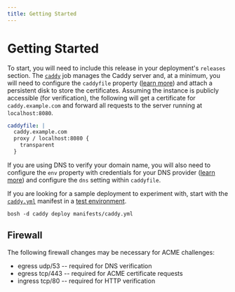 ```yaml
---
title: Getting Started
---
```


# Getting Started


To start, you will need to include this release in your deployment's `releases` section. The [`caddy`](jobs/caddy) job manages the Caddy server and, at a minimum, you will need to configure the `caddyfile` property ([learn more](https://caddyserver.com/tutorial/caddyfile)) and attach a persistent disk to store the certificates. Assuming the instance is publicly accessible (for verification), the following will get a certificate for `caddy.example.com` and forward all requests to the server running at `localhost:8080`.

```yaml
caddyfile: |
  caddy.example.com
  proxy / localhost:8080 {
    transparent
  }
```

If you are using DNS to verify your domain name, you will also need to configure the `env` property with credentials for your DNS provider ([learn more](https://caddyserver.com/docs/automatic-https#dns-challenge)) and configure the `dns` setting within `caddyfile`.

If you are looking for a sample deployment to experiment with, start with the [`caddy.yml`](https://github.com/dpb587/caddy-bosh-release/blob/master/manifests/caddy.yml) manifest in a [test environment](https://bosh.io/docs/quick-start/).

    bosh -d caddy deploy manifests/caddy.yml


## Firewall

The following firewall changes may be necessary for ACME challenges:

 * egress udp/53 -- required for DNS verification
 * egress tcp/443 -- required for ACME certificate requests
 * ingress tcp/80 -- required for HTTP verification
